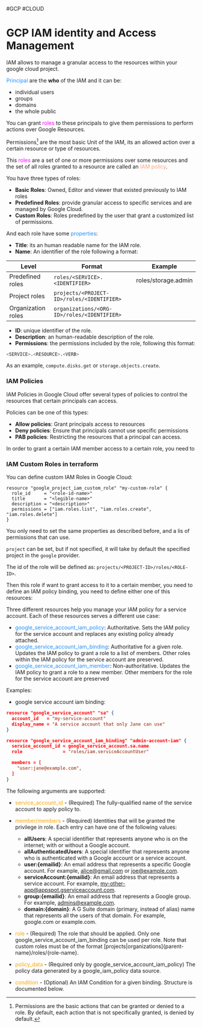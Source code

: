 #GCP  #CLOUD 
# GCP IAM identity and Access Management

IAM allows to manage a granular access to the resources within your google cloud project.

<span style="color:DodgerBlue;">Principal</span> are the **who** of the IAM and it can be: 

* individual users
* groups
* domains
* the whole public

You can grant <span style="color:magenta;">roles</span> to these principals to give them permissions to perform actions over Google Resources. 

Permissions[^1] are the most basic Unit of the IAM, its an allowed action over a certain resource or type of resources. 

This <span style="color:magenta;">roles</span> are a set of one or more permissions over some resources and the set of all roles granted to a resource are called an <span style="color:LightSalmon;">IAM policy</span>. 

You have three types of roles: 

* **Basic Roles**: Owned, Editor and viewer that existed previously to IAM roles
* **Predefined Roles**: provide granular access to specific services and are managed by Google Cloud. 
* **Custom Roles**: Roles predefined by the user that grant a customized list of permissions. 

And each role have some <span style="color:DodgerBlue;">properties</span>: 

* **Title**: its an human readable name for the IAM role. 
* **Name**: An identifier of the role following a format: 

| Level              | Format                                      | Example             |
| ------------------ | ------------------------------------------- | ------------------- |
| Predefined roles   | `roles/<SERVICE>.<IDENTIFIER>`              | roles/storage.admin |
| Project roles      | `projects/<PROJECT-ID>/roles/<IDENTIFIER>`  |                     |
| Organization roles | `organizations/<ORG-ID>/roles/<IDENTIFIER>` |                     |
* **ID**: unique identifier of the role. 
* **Description**: an human-readable description of the role. 
* **Permissions**: the permissions included by the role, following this format: 

```bash
<SERVICE>.<RESOURCE>.<VERB>
```

As an example, `compute.disks.get` or `storage.objects.create`. 

### IAM Policies

IAM Policies in Google Cloud offer several types of policies to control the resources that certain principals can access. 

Policies can be one of this types: 
* **Allow policies**: Grant principals access to resources
* **Deny policies**: Ensure that principals cannot use specific permissions
* **PAB policies**: Restricting the resources that a principal can access. 

In order to grant a certain IAM member access to a certain role, you need to 

### IAM Custom Roles in terraform

You can define custom IAM Roles in Google Cloud: 

```hcl
resource "google_project_iam_custom_role" "my-custom-role" {
  role_id     = "<role-id-name>"
  title       = "<legible-name>"
  description = "<description>"
  permissions = ["iam.roles.list", "iam.roles.create", "iam.roles.delete"]
}
```

You only need to set the same properties as described before, and a lis of permissions that can use.

`project` can be set, but if not specified, it will take by default the specified project in the `google` provider. 

The id of the role will be defined as: `projects/<PROJECT-ID>/roles/<ROLE-ID>`. 

Then this role if want to grant access to it to a certain member, you need to define an IAM policy binding, you need to define either one of this resources: 

Three different resources help you manage your IAM policy for a service account. Each of these resources serves a different use case:

- <span style="color:DodgerBlue;">google_service_account_iam_policy</span>: Authoritative. Sets the IAM policy for the service account and replaces any existing policy already attached.
- <span style="color:DodgerBlue;">google_service_account_iam_binding</span>: Authoritative for a given role. Updates the IAM policy to grant a role to a list of members. Other roles within the IAM policy for the service account are preserved.
- <span style="color:DodgerBlue;">google_service_account_iam_member</span>: Non-authoritative. Updates the IAM policy to grant a role to a new member. Other members for the role for the service account are preserved

Examples: 

* google service account iam binding: 

```json
resource "google_service_account" "sa" {
  account_id   = "my-service-account"
  display_name = "A service account that only Jane can use"
}

resource "google_service_account_iam_binding" "admin-account-iam" {
  service_account_id = google_service_account.sa.name
  role               = "roles/iam.serviceAccountUser"

  members = [
    "user:jane@example.com",
  ]
}
```

The following arguments are supported:

* <span style="color:orange;">service_account_id</span> - (Required) The fully-qualified name of the service account to apply policy to.
* <span style="color:orange;">member/members</span> - (Required) Identities that will be granted the privilege in role. Each entry can have one of the following values:
	* **allUsers**: A special identifier that represents anyone who is on the internet; with or without a Google account.
	* **allAuthenticatedUsers**: A special identifier that represents anyone who is authenticated with a Google account or a service account.
	* **user:{emailid}**: An email address that represents a specific Google account. For example, alice@gmail.com or joe@example.com.
	* **serviceAccount:{emailid}**: An email address that represents a service account. For example, my-other-app@appspot.gserviceaccount.com.
	* **group:{emailid}**: An email address that represents a Google group. For example, admins@example.com.
	* **domain:{domain}**: A G Suite domain (primary, instead of alias) name that represents all the users of that domain. For example, google.com or example.com.

* <span style="color:orange;">role</span> - (Required) The role that should be applied. Only one <span>google_service_account_iam_binding</span> can be used per role. Note that custom roles must be of the format <span>[projects|organizations]{parent-name}/roles/{role-name}</span>. 

* <span style="color:orange;">policy_data</span> - (Required only by google_service_account_iam_policy) The policy data generated by a google_iam_policy data source.

* <span style="color:orange;">condition</span> - (Optional) An IAM Condition for a given binding. Structure is documented below.
[^1]: Permissions are the basic actions that can be granted or denied to a role. By default, each action that is not specifically granted, is denied by default. 
